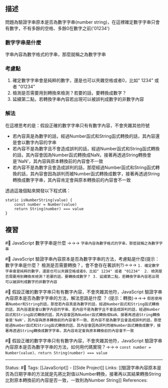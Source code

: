 


## 描述

問題為驗證字串原本是否為數字字串(number string)，在這裡確定數字字串只會有數字，不有多餘的空格、多餘0在數字之前('01234')

### 數字字串是什麼
字串內容為數字格式的字串，那麼就稱之為數字字串

### 考慮點
1. 確定數字字串會是純粹的數字，還是也可以夾雜空格或者0，比如" 1234" 或者 "01234" 
2. 檢測是否需要用到轉換來檢測？若要的話，要轉換成數字？
3. 延續第二點，若轉換字串內容若出現可以被誤判成數字的非數字內容
### 解法
在這裡思考的是：假設正確的數字字串只有有數字內容，不會夾雜其他符號
- 若內容真是為數字的話，經過Number函式和String函式轉換的話，其內容還是會以數字內容的字串
- 若內容不是為數字且不會造成誤判的話，經過Number函式和String函式轉換的話，其內容會因為Number函式轉換成NaN，接著再透過String轉換會是'NaN'，其內容與原本轉換前的內容會不一致
- 若內容不是為數字且會造成誤判的話，那麼經過Number函式和String函式轉換的話，其內容會因為誤判而被Number函式轉換成數字，接著再透過String轉換成數字字串，其內容肯定會與原本轉換前的內容會不一致

透過這幾個點來開發以下程式碼：
```
static isNumberString(value) {
	const number = Number(value)
	return String(number) === value
}
```


## 複習
#🧠 JavaScript 數字字串是什麼 ->->-> `字串內容為數字格式的字串，那麼就稱之為數字字串`
<!--SR:!2023-04-16,194,250-->

#🧠 JavaScript  驗證字串內容原本是否為數字字串的方法，考慮點是什麼(提示：數字字串是什麼？ 檢測是否需要轉換？，會不會存在著誤判?)->->-> `1. 確定數字字串會是純粹的數字，還是也可以夾雜空格或者0，比如" 1234" 或者 "01234"  2. 檢測是否需要用到轉換來檢測？若要的話，要轉換成數字？ 3. 延續第二點，若轉換字串內容若出現可以被誤判成數字的非數字內容`
<!--SR:!2023-04-08,177,250-->


#🧠 假設正確的數字字串只有有數字內容，不會夾雜其他符，JavaScript  驗證字串內容原本是否為數字字串的方法，解法思路是什麼 ？ (提示：轉換)->->-> `假若使用著Number和String的話，那麼若內容真是為數字的話，經過Number函式和String函式轉換的話，其內容還是會以數字內容的字串、若內容不是為數字且不會造成誤判的話，經過Number函式和String函式轉換的話，其內容會因為Number函式轉換成NaN，接著再透過String轉換會是'NaN'，其內容與原本轉換前的內容會不一致、若內容不是為數字且會造成誤判的話，那麼經過Number函式和String函式轉換的話，其內容會因為誤判而被Number函式轉換成數字，接著再透過String轉換成數字字串，其內容肯定會與原本轉換前的內容會不一致`
<!--SR:!2023-03-10,166,250-->

#🧠 假設正確的數字字串只有有數字內容，不會夾雜其他符，JavaScript  驗證字串內容原本是否為數字字串的方法，如何用代碼實現？->->-> `const number = Number(value)、return String(number) === value`
<!--SR:!2023-10-13,295,250-->

---
Status: #🌱 
Tags:
[[JavaScript]] - [[Side Project]]
Links:
[[驗證字串內容原本是否為日期字串的方法就是先將比對值以Number轉換，接著再以其結果轉換String比對原本轉換前的內容是否一致，一致則為Number String]]
References: